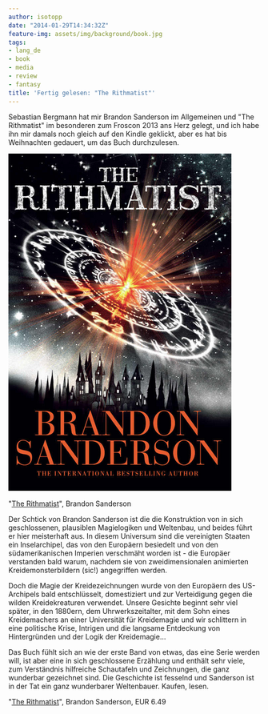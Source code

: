 ```yaml
---
author: isotopp
date: "2014-01-29T14:34:32Z"
feature-img: assets/img/background/book.jpg
tags:
- lang_de
- book
- media
- review
- fantasy
title: 'Fertig gelesen: "The Rithmatist"'
---
```

Sebastian Bergmann hat mir Brandon Sanderson im Allgemeinen und "The Rithmatist" im besonderen zum Froscon 2013 ans Herz gelegt, und ich habe ihn mir damals noch gleich auf den Kindle geklickt, aber es hat bis Weihnachten gedauert, um das Buch durchzulesen.

[![](/uploads/2014/01/rithmatist.png)](https://www.amazon.de/Rithmatist-English-Brandon-Sanderson-ebook/dp/B00ISW7WVC)

"[The Rithmatist](https://www.amazon.de/Rithmatist-English-Brandon-Sanderson-ebook/dp/B00ISW7WVC)", Brandon Sanderson

Der Schtick von Brandon Sanderson ist die die Konstruktion von in sich geschlossenen, plausiblen Magielogiken und Weltenbau, und beides führt er hier meisterhaft aus. In diesem Universum sind die vereinigten Staaten ein Inselarchipel, das von den Europäern besiedelt und von den südamerikanischen Imperien verschmäht worden ist - die Europäer verstanden bald warum, nachdem sie von zweidimensionalen animierten Kreidemonsterbildern (sic!) angegriffen werden.

Doch die Magie der Kreidezeichnungen wurde von den Europäern des US-Archipels bald entschlüsselt, domestiziert und zur Verteidigung gegen die wilden Kreidekreaturen verwendet. Unsere Gesichte beginnt sehr viel später, in den 1880ern, dem Uhrwerkszeitalter, mit dem Sohn eines Kreidemachers an einer Universität für Kreidemagie und wir schlittern in eine politische Krise, Intrigen und die langsame Entdeckung von Hintergründen und der Logik der Kreidemagie...

Das Buch fühlt sich an wie der erste Band von etwas, das eine Serie werden will, ist aber eine in sich geschlossene Erzählung und enthält sehr viele, zum Verständnis hilfreiche Schautafeln und Zeichnungen, die ganz wunderbar gezeichnet sind. Die Geschichte ist fesselnd und Sanderson ist in der Tat ein ganz wunderbarer Weltenbauer. Kaufen, lesen.

"[The Rithmatist](https://www.amazon.de/Rithmatist-English-Brandon-Sanderson-ebook/dp/B00ISW7WVC)", Brandon Sanderson, EUR 6.49
